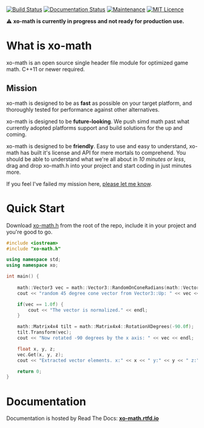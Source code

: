 [![Build Status](https://semaphoreci.com/api/v1/xoorath/xo-math/branches/master/shields_badge.svg)](https://semaphoreci.com/xoorath/xo-math)
[![Documentation Status](https://readthedocs.org/projects/xo-math/badge/?version=latest)](http://xo-math.readthedocs.io/en/latest/?badge=latest)
[![Maintenance](https://img.shields.io/maintenance/yes/2016.svg?maxAge=2592000)](https://github.com/xoorath/xo-math)
[![MIT Licence](https://badges.frapsoft.com/os/mit/mit.png?v=103)](https://tldrlegal.com/license/mit-license) 

:warning: **xo-math is currently in progress and not ready for production use.**

# What is xo-math

xo-math is an open source single header file module for optimized game math. C++11 or newer required.

## Mission

xo-math is designed to be as **fast** as possible on your target platform, and thoroughly tested for performance against other alternatives.

xo-math is designed to be **future-looking**. We push simd math past what currently adopted platforms support and build solutions for the up and coming.

xo-math is designed to be **friendly**. Easy to use and easy to understand, xo-math has built it's license and API for mere mortals to comprehend. You should be able to understand what we're all about in *10 minutes or less*, drag and drop xo-math.h into your project and start coding in just minutes more.

If you feel I've failed my mission here, [please let me know](https://github.com/xoorath/xo-math/issues).

# Quick Start

Download [xo-math.h](https://raw.githubusercontent.com/xoorath/xo-math/master/xo-math.h) from the root of the repo, include it in your project and you're good to go.

```c++
#include <iostream>
#include "xo-math.h"

using namespace std;
using namespace xo;

int main() {
    
    math::Vector3 vec = math::Vector3::RandomOnConeRadians(math::Vector3::Up, math::HalfPI/2.0f);
    cout << "random 45 degree cone vector from Vector3::Up: " << vec << endl;

    if(vec == 1.0f) {
        cout << "The vector is normalized." << endl;
    }

    math::Matrix4x4 tilt = math::Matrix4x4::RotationXDegrees(-90.0f);
    tilt.Transform(vec);
    cout << "Now rotated -90 degrees by the x axis: " << vec << endl;

    float x, y, z;
    vec.Get(x, y, z);
    cout << "Extracted vector elements. x:" << x << " y:" << y << " z:" << z << endl;

    return 0;
}
```

# Documentation

Documentation is hosted by Read The Docs: **[xo-math.rtfd.io](http://xo-math.rtfd.io)**


